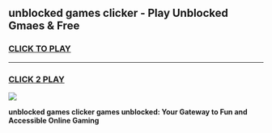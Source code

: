 
## unblocked games clicker - Play Unblocked Gmaes & Free
<h3>
<a href="https://premium.freeplayer.one?title=unblocked_games_clicker&ref=19F">CLICK TO PLAY</a></h3>
<hr>

<h3>
<a href="https://premium.freeplayer.one?title=unblocked_games_clicker&ref=19F">CLICK 2 PLAY</a>
  
</h3>

<a href="https://premium.freeplayer.one?title=unblocked_games_clicker&ref=19F/"><img src="https://clearcache.store/games.png"></a>


**unblocked games clicker games unblocked: Your Gateway to Fun and Accessible Online Gaming**
